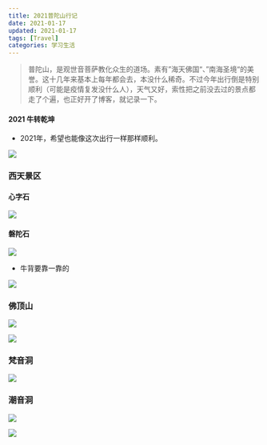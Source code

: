 ```yaml
---
title: 2021普陀山行记
date: 2021-01-17
updated: 2021-01-17
tags: [Travel]
categories: 学习生活
---
```


> 普陀山，是观世音菩萨教化众生的道场。素有”海天佛国“、”南海圣境“的美誉。这十几年来基本上每年都会去，本没什么稀奇。不过今年出行倒是特别顺利（可能是疫情复发没什么人），天气又好，索性把之前没去过的景点都走了个遍，也正好开了博客，就记录一下。

<!--more-->

#### 2021 牛转乾坤

- 2021年，希望也能像这次出行一样那样顺利。

![](https://cdn.jsdelivr.net/gh/Bezhuang/Imgbed/blogimg/%E6%99%AE%E9%99%801.jpg)

### 西天景区

#### 心字石

![](https://cdn.jsdelivr.net/gh/Bezhuang/Imgbed/blogimg/%E6%99%AE%E9%99%802.jpg)

#### 磐陀石

![](https://cdn.jsdelivr.net/gh/Bezhuang/Imgbed/blogimg/%E6%99%AE%E9%99%803.jpg)

- 牛背要靠一靠的

![](https://cdn.jsdelivr.net/gh/Bezhuang/Imgbed/blogimg/%E6%99%AE%E9%99%804.jpg)

### 佛顶山

![](https://cdn.jsdelivr.net/gh/Bezhuang/Imgbed/blogimg/%E6%99%AE%E9%99%805.jpg)

![](https://cdn.jsdelivr.net/gh/Bezhuang/Imgbed/blogimg/%E6%99%AE%E9%99%806.jpg)

### 梵音洞

![](https://cdn.jsdelivr.net/gh/Bezhuang/Imgbed/blogimg/%E6%99%AE%E9%99%807.jpg)

### 潮音洞

![](https://cdn.jsdelivr.net/gh/Bezhuang/Imgbed/blogimg/%E6%99%AE%E9%99%808.jpg)

![](https://cdn.jsdelivr.net/gh/Bezhuang/Imgbed/blogimg/%E6%99%AE%E9%99%809.jpg)